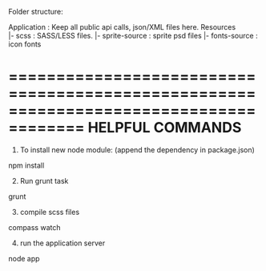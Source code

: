 Folder structure:

Application             : Keep all public api calls, json/XML files here.
Resources               
    |- scss             : SASS/LESS files.
    |- sprite-source    : sprite psd files
    |- fonts-source     : icon fonts








======================================================================================
HELPFUL COMMANDS
======================================================================================
1. To install new node module: (append the dependency in package.json)

npm install

2. Run grunt task

grunt

3. compile scss files

compass watch

4. run the application server

node app